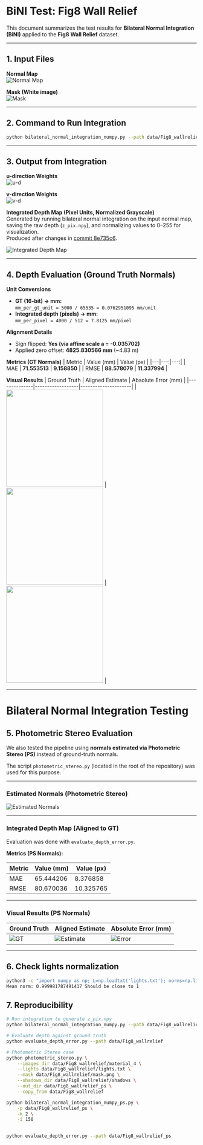# BiNI Test: Fig8 Wall Relief

This document summarizes the test results for **Bilateral Normal Integration (BiNI)** applied to the **Fig8 Wall Relief** dataset.

---

## 1. Input Files

**Normal Map**  
![Normal Map](data/Fig8_wallrelief/normal_map.png)

**Mask (White image)**  
![Mask](data/Fig8_wallrelief/mask.png)

---

## 2. Command to Run Integration

```bash
python bilateral_normal_integration_numpy.py --path data/Fig8_wallrelief/
```

---

## 3. Output from Integration

**u-direction Weights**  
![u-d](data/Fig8_wallrelief/wu_k_2.png)

**v-direction Weights**  
![v-d](data/Fig8_wallrelief/wv_k_2.png)

**Integrated Depth Map (Pixel Units, Normalized Grayscale)**  
Generated by running bilateral normal integration on the input normal map, saving the raw depth (`z_pix.npy`), and normalizing values to 0–255 for visualization.  
Produced after changes in [commit 8e735c6](https://github.com/MrzAhmadi/bilateral_normal_integration_testing/commit/8e735c67aeba2b0bc1a9c0b0050d3c3c1de33968).

![Integrated Depth Map](data/Fig8_wallrelief/z_pix.png)

---

## 4. Depth Evaluation (Ground Truth Normals)

**Unit Conversions**
- **GT (16-bit) → mm:**  
  `mm_per_gt_unit = 5000 / 65535 = 0.0762951095 mm/unit`
- **Integrated depth (pixels) → mm:**  
  `mm_per_pixel = 4000 / 512 = 7.8125 mm/pixel`

**Alignment Details**
- Sign flipped: **Yes (via affine scale a = -0.035702)**
- Applied zero offset: **4825.830566 mm** (~4.83 m)

**Metrics (GT Normals)**
| Metric | Value (mm) | Value (px) |
|---|---:|---:|
| MAE | **71.553513** | **9.158850** |
| RMSE | **88.578079** | **11.337994** |

**Visual Results**
| Ground Truth | Aligned Estimate | Absolute Error (mm) |
|--------------|------------------|---------------------|
| <img src="data/Fig8_wallrelief/eval_results/gt_mm_norm.png" width="256"/> | <img src="data/Fig8_wallrelief/eval_results/est_mm_aligned_norm.png" width="256"/> | <img src="data/Fig8_wallrelief/eval_results/error_mm_abs.png" width="256"/> |

---

# Bilateral Normal Integration Testing

## 5. Photometric Stereo Evaluation

We also tested the pipeline using **normals estimated via Photometric Stereo (PS)** instead of ground-truth normals.

The script `photometric_stereo.py` (located in the root of the repository) was used for this purpose.

---

### Estimated Normals (Photometric Stereo)
![Estimated Normals](data/Fig8_wallrelief_ps/normal_map.png)

---

### Integrated Depth Map (Aligned to GT)
Evaluation was done with `evaluate_depth_error.py`.

**Metrics (PS Normals):**

| Metric | Value (mm) | Value (px) |
|--------|------------|------------|
| MAE    | 65.444206  | 8.376858   |
| RMSE   | 80.670036  | 10.325765  |

---

### Visual Results (PS Normals)

| Ground Truth | Aligned Estimate | Absolute Error (mm) |
|--------------|-----------------|----------------------|
| ![GT](data/Fig8_wallrelief_ps/eval_results/gt_mm_norm.png) | ![Estimate](data/Fig8_wallrelief_ps/eval_results/est_mm_aligned_norm.png) | ![Error](data/Fig8_wallrelief_ps/eval_results/error_mm_abs.png) |

---

## 6. Check lights normalization
```bash
python3 -c "import numpy as np; L=np.loadtxt('lights.txt'); norms=np.linalg.norm(L, axis=1); print('Mean norm:', np.mean(norms), 'Should be close to 1')"
Mean norm: 0.999981787491417 Should be close to 1
```

## 7. Reproducibility

```bash
# Run integration to generate z_pix.npy
python bilateral_normal_integration_numpy.py --path data/Fig8_wallrelief

# Evaluate depth against ground truth
python evaluate_depth_error.py --path data/Fig8_wallrelief

# Photometric Stereo case
python photometric_stereo.py \
    --images_dir data/Fig8_wallrelief/material_4 \
    --lights data/Fig8_wallrelief/lights.txt \
    --mask data/Fig8_wallrelief/mask.png \
    --shadows_dir data/Fig8_wallrelief/shadows \
    --out_dir data/Fig8_wallrelief_ps \
    --copy_from data/Fig8_wallrelief

python bilateral_normal_integration_numpy_ps.py \
    -p data/Fig8_wallrelief_ps \
    -k 2 \
    -i 150
    

python evaluate_depth_error.py --path data/Fig8_wallrelief_ps
```
